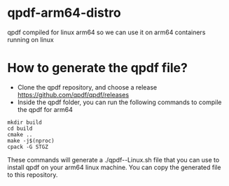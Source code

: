 # qpdf-arm64-distro
qpdf compiled for linux arm64 so we can use it on arm64 containers running on linux

# How to generate the qpdf file?

- Clone the qpdf repository, and choose a release https://github.com/qpdf/qpdf/releases
- Inside the qpdf folder, you can run the following commands to compile the qpdf for arm64

```
mkdir build
cd build
cmake ..
make -j$(nproc)
cpack -G STGZ
```

These commands will generate a ./qpdf-<version>-Linux.sh file that you can use to install qpdf on your arm64 linux machine.
You can copy the generated file to this repository.
